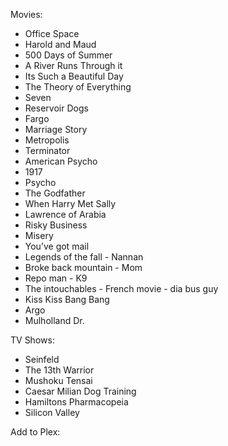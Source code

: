 Movies:
- Office Space
- Harold and Maud
- 500 Days of Summer
- A River Runs Through it
- Its Such a Beautiful Day
- The Theory of Everything
- Seven
- Reservoir Dogs
- Fargo
- Marriage Story
- Metropolis
- Terminator
- American Psycho
- 1917
- Psycho
- The Godfather
- When Harry Met Sally
- Lawrence of Arabia
- Risky Business
- Misery
- You’ve got mail
- Legends of the fall - Nannan
- Broke back mountain - Mom
- Repo man - K9
- The intouchables - French movie - dia bus guy
- Kiss Kiss Bang Bang
- Argo
- Mulholland Dr.

TV Shows:
- Seinfeld
- The 13th Warrior
- Mushoku Tensai
- Caesar Milian Dog Training
- Hamiltons Pharmacopeia
- Silicon Valley

Add to Plex: